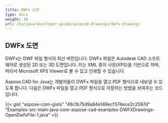 ```yaml
---
title: DWFx 도면
type: docs
weight: 30
url: /ko/java/developer-guide/autocad-drawings/dwfx-drawing/
---
```


## **DWFx 도면**
DWFx는 DWF 파일 형식의 최신 버전입니다. DWFx 파일은 Autodesk CAD 소프트웨어로 생성된 2D 또는 3D 도면입니다. 이는 XML 종이 사양(XPS)을 기반으로 하며, 따라서 Microsoft XPS Viewer로 볼 수 있고 인쇄할 수 있습니다.

Aspose.CAD for Java는 개발자들이 DWFx 파일을 열고 PDF 형식으로 내보낼 수 있도록 합니다. 다음은 DWFx 파일을 열고 PDF 형식으로 저장하는 방법을 보여주는 코드입니다.

{{< gist "aspose-com-gists" "49c1b75d9a84e149ecf374ece2c2597d" "Examples-src-main-java-com-aspose-cad-examples-DWFXDrawings-OpenDwfxFile-1.java" >}}
